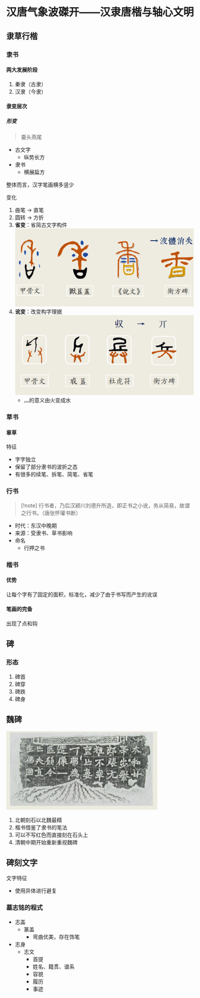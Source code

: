 # 汉唐气象波磔开——汉隶唐楷与轴心文明

## 隶草行楷

### 隶书

#### 两大发展阶段

1. 秦隶（古隶）
2. 汉隶（今隶）

#### 隶变层次

##### 形变

>蚕头燕尾

- 古文字
  - 纵势长方
- 隶书
  - 横展扁方

整体而言，汉字笔画横多竖少

变化

1. 曲笔 -> 直笔
2. 圆转 -> 方折
3. **省变**：省简古文字构件
   ![省变](https://raw.githubusercontent.com/dcldyhb/Freshman-Notes-Image-Host/main/202504171814651.png)
4. **讹变**：改变构字理据
   ![讹变](https://raw.githubusercontent.com/dcldyhb/Freshman-Notes-Image-Host/main/202504171815241.png)
   - &#x706C;的意义由火变成水

### 草书

#### 章草

特征

- 字字独立
- 保留了部分隶书的波折之态
- 有很多的续笔、拆笔、简笔、省笔

### 行书

>[!note] 行书者，乃后汉颍川刘德升所造，即正书之小讹，务从简易，故谓之行书。（唐张怀瓘书断）

- 时代：东汉中晚期
- 来源：受隶书、草书影响
- 命名
  - 行押之书

### 楷书

#### 优势

让每个字有了固定的面积，标准化，减少了由于书写而产生的讹误

#### 笔画的完备

出现了点和钩

## 碑

### 形态

1. 碑首
2. 碑穿
3. 碑跌
4. 碑身

## 魏碑

![魏碑](https://raw.githubusercontent.com/dcldyhb/Freshman-Notes-Image-Host/main/202504171840564.png)

1. 北朝刻石以北魏最精
2. 楷书借鉴了隶书的笔法
3. 可以不写红色而直接刻在石头上
4. 清朝中期开始重新重视魏碑

## 碑刻文字

文字特征

- 使用异体进行避复

### 墓志铭的程式

- 志盖
  - 篆盖
    - 弯曲优美，存在饰笔
- 志身
  - 志文
    - 首提
    - 姓名、籍贯、谱系
    - 容貌
    - 履历
    - 事迹
